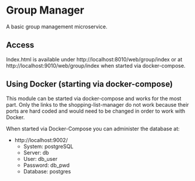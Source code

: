 # Group Manager
A basic group management microservice.

## Access
Index.html is available under http://localhost:8010/web/group/index
or at http://localhost:9010/web/group/index when started via docker-compose.

## Using Docker (starting via docker-compose)
This module can be started via docker-compose and works for the most part.
Only the links to the shopping-list-manager do not work because their ports are 
hard coded and would need to be changed in order to work with Docker.

When started via Docker-Compose you can administer the database at:
* http://localhost:9002/
  * System:      postgreSQL
  * Server:      db
  * User:        db_user
  * Password:    db_pwd
  * Database:    postgres